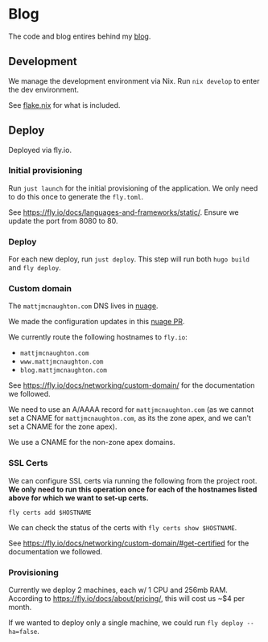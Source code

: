 # Blog

The code and blog entires behind my [blog](https://mattjmcnaughton.com).

## Development

We manage the development environment via Nix. Run `nix develop` to enter the
dev environment.

See [flake.nix](flake.nix) for what is included.

## Deploy

Deployed via fly.io.

### Initial provisioning

Run `just launch` for the initial provisioning of the application. We only need
to do this once to generate the `fly.toml`.

See https://fly.io/docs/languages-and-frameworks/static/. Ensure we update the
port from 8080 to 80.

### Deploy

For each new deploy, run `just deploy`. This step will run both `hugo build` and
`fly deploy`.

### Custom domain

The `mattjmcnaughton.com` DNS lives in
[nuage](https://github.com/mattjmcnaughton/nuage).

We made the configuration updates in this [nuage
PR](https://github.com/mattjmcnaughton/nuage/pull/3).

We currently route the following hostnames to `fly.io`:
- `mattjmcnaughton.com`
- `www.mattjmcnaughton.com`
- `blog.mattjmcnaughton.com`

See https://fly.io/docs/networking/custom-domain/ for the documentation we
followed.

We need to use an A/AAAA record for `mattjmcnaughton.com` (as we cannot set a
CNAME for `mattjmcnaughton.com`, as its the zone apex, and we can't set a CNAME
for the zone apex).

We use a CNAME for the non-zone apex domains.

### SSL Certs

We can configure SSL certs via running the following from the project root. **We
only need to run this operation once for each of the hostnames listed above for
which we want to set-up certs.**

`fly certs add $HOSTNAME`

We can check the status of the certs with `fly certs show $HOSTNAME`.

See https://fly.io/docs/networking/custom-domain/#get-certified for the
documentation we followed.

### Provisioning

Currently we deploy 2 machines, each w/ 1 CPU and 256mb RAM. According to
https://fly.io/docs/about/pricing/, this will cost us ~$4 per month.

If we wanted to deploy only a single machine, we could run `fly deploy
--ha=false`.
